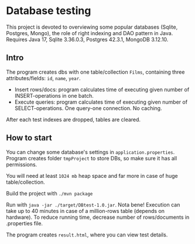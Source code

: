 # Database testing

This project is devoted to overviewing some popular databases (Sqlite, Postgres, Mongo), the role of right indexing and DAO pattern in Java. 
Requires Java 17, Sqlite 3.36.0.3, Postgres 42.3.1, MongoDB 3.12.10.

## Intro

The program creates dbs with one table/collection `Films`, containing three attributes/fields: `id`, `name`, `year`.

- Insert rows/docs: program calculates time of executing given number of INSERT-operations in one batch.
- Execute queries: program calculates time of executing given number of SELECT-operations. One query-one connection. No caching.

After each test indexes are dropped, tables are cleared.

## How to start

You can change some database's settings in `application.properties`. Program creates folder `tmpProject` to store DBs, so make sure it has all permissions.

You will need at least `1024 mb`  heap space and far more in case of huge table/collection.

Build the project with `./mvn package`

Run with `java -jar ./target/DBtest-1.0.jar`. Nota bene! Execution can take up to 40 minutes in case of a million-rows table (depends on hardware). 
To reduce running time, decrease number of rows/documents in .properties file.

The program creates `result.html`, where you can view test details.
